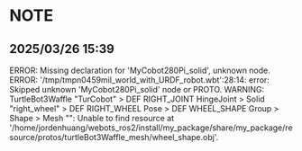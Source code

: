 # NOTE

## 2025/03/26 15:39

ERROR: Missing declaration for 'MyCobot280Pi_solid', unknown node.
ERROR: '/tmp/tmpn0459mil_world_with_URDF_robot.wbt':28:14: error: Skipped unknown 'MyCobot280Pi_solid' node or PROTO.
WARNING: TurtleBot3Waffle "TurCobot" > DEF RIGHT_JOINT HingeJoint > Solid "right_wheel" > DEF RIGHT_WHEEL Pose > DEF WHEEL_SHAPE Group > Shape  > Mesh "": Unable to find resource at '/home/jordenhuang/webots_ros2/install/my_package/share/my_package/resource/protos/turtleBot3Waffle_mesh/wheel_shape.obj'.

